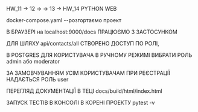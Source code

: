 HW_11 -> 12 -> -> 13 -> HW_14 PYTHON WEB

docker-compose.yaml --розгортаємо проект 

В БРАУЗЕРІ на localhost:9000/docs  ПРАЦЮЄМО З ЗАСТОСУНКОМ

ДЛЯ ШЛЯХУ api/contacts/all СТВОРЕНО ДОСТУП ПО РОЛІ, 

В POSTGRES ДЛЯ КОРИСТУВАЧА  В РУЧНОМУ РЕЖИМІ ВИБРАТИ  РОЛЬ  admin або moderator

ЗА ЗАМОВЧУВАННЯМ УСІМ КОРИСТУВАЧАМ ПРИ РЕЄСТРАЦІЇ НАДАЄТЬСЯ РОЛЬ user

ПЕРЕГЛЯД ДОКУМЕНТАЦІЇ  В ТЕЦІ  docs/build/html/index.html

ЗАПУСК ТЕСТІВ  В КОНСОЛІ В  КОРЕНІ ПРОЕКТУ  pytest -v



